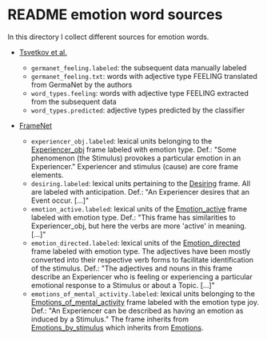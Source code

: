 # README emotion word sources

In this directory I collect different sources for emotion words.

* [Tsvetkov et al.](http://www.cs.cmu.edu/~ytsvetko/papers/adj-lrec14.pdf)
    - `germanet_feeling.labeled`: the subsequent data manually labeled
    - `germanet_feeling.txt`: words with adjective type FEELING translated from GermaNet by the authors
    - `word_types.feeling`: words with adjective type FEELING extracted from the subsequent data
    - `word_types.predicted`: adjective types predicted by the classifier

* [FrameNet](https://framenet.icsi.berkeley.edu/fndrupal/)
	- `experiencer_obj.labeled`: lexical units belonging to the [Experiencer_obj](https://framenet2.icsi.berkeley.edu/fnReports/data/frame/Experiencer_obj.xml)
	frame labeled with emotion type. Def.: "Some phenomenon (the Stimulus) provokes a particular emotion in an Experiencer."
	Experiencer and stimulus (cause) are core frame elements.
	- `desiring.labeled`: lexical units pertaining to the [Desiring](https://framenet2.icsi.berkeley.edu/fnReports/data/frame/Desiring.xml)
	 frame. All are labeled with anticipation. Def.: "An Experiencer desires that an Event occur. [...]"
	- `emotion_active.labeled`: lexical units of the [Emotion_active](https://framenet2.icsi.berkeley.edu/fnReports/data/frame/Emotion_active.xml)
	frame labeled with emotion type. Def.: "This frame has similarities to Experiencer_obj, but here the verbs are
	more 'active' in meaning. [...]"
	- `emotion_directed.labeled`: lexical units of the [Emotion_directed](https://framenet2.icsi.berkeley.edu/fnReports/data/frame/Emotion_directed.xml)
	frame labeled with emotion type. The adjectives have been mostly converted into their respective verb forms to
	facilitate identification of the stimulus. Def.: "The adjectives and nouns in this frame describe an Experiencer who is
	feeling or experiencing a particular emotional response to a Stimulus or about a Topic. [...]"
	- `emotions_of_mental_activity.labeled`: lexical units belonging to the [Emotions_of_mental_activity](https://framenet2.icsi.berkeley.edu/fnReports/data/frame/Emotions_of_mental_activity.xml)
	frame labeled with the emotion type joy. Def.: "An Experiencer can be described as having an emotion as induced by
	a Stimulus." The frame inherits from [Emotions_by_stimulus](https://framenet2.icsi.berkeley.edu/fnReports/data/frame/Emotions_by_stimulus.xml)
	which inherits from [Emotions](https://framenet2.icsi.berkeley.edu/fnReports/data/frame/Emotions.xml).
